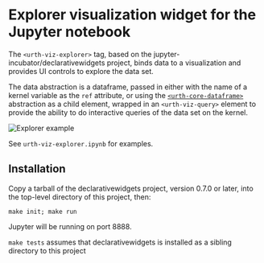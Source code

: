 # Explorer visualization widget for the Jupyter notebook

The `<urth-viz-explorer>` tag, based on the jupyter-incubator/declarativewidgets project, binds data to a visualization
and provides UI controls to explore the data set.

The data abstraction is a dataframe, passed in either with the name of a kernel variable as the `ref` attribute,
or using the [`<urth-core-dataframe>`](http://jupyter-incubator.github.io/declarativewidgets/docs.html#urth-core-dataframe) abstraction
as a child element, wrapped in an `<urth-viz-query>` element to provide the ability to do interactive queries of the data set
on the kernel.

![Explorer example](explorer_screencast.gif)

See `urth-viz-explorer.ipynb` for examples.

## Installation

Copy a tarball of the declarativewidgets project, version 0.7.0 or later, into the top-level directory of this project, then:

`make init; make run`

Jupyter will be running on port 8888.

`make tests` assumes that declarativewidgets is installed as a sibling directory to this project
